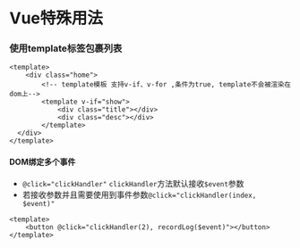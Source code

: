 # Vue特殊用法

### 使用template标签包裹列表

```vue
<template>
	<div class="home">
		<!-- template模板 支持v-if、v-for ,条件为true, template不会被渲染在dom上-->
		<template v-if="show">
			<div class="title"></div>
			<div class="desc"></div>
		</template>
  </div>
</template>
```

#### DOM绑定多个事件

- `@click="clickHandler"` `clickHandler`方法默认接收`$event`参数
- 若接收参数并且需要使用到事件参数`@click="clickHandler(index, $event)"`

```vue
<template>
	<button @click="clickHandler(2), recordLog($event)"></button>
</template>
```

